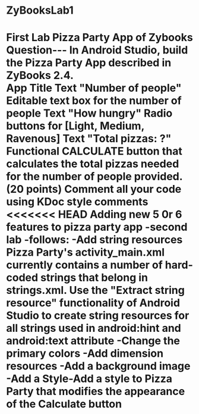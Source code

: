 # ZyBooksLab1
 First Lab Pizza Party App of Zybooks
Question---
In Android Studio, build the Pizza Party App described in ZyBooks 2.4.  
App Title 
Text "Number of people" 
Editable text box for the number of people
Text "How hungry" 
Radio buttons for [Light, Medium, Ravenous] 
Text "Total pizzas: ?" 
Functional CALCULATE button that calculates the total pizzas needed for the number of people provided. (20 points)
Comment all your code using KDoc style comments
<<<<<<< HEAD
 Adding new 5 0r 6 features to pizza party app -second lab -follows: 
 -Add string resources Pizza Party's activity_main.xml currently contains a number of hard-coded strings that belong in strings.xml. 
 Use the "Extract string resource" functionality of Android Studio to create string resources for all strings used in android:hint and android:text attribute 
 -Change the primary colors 
 -Add dimension resources 
 -Add a background image
 -Add a Style-Add a style to Pizza Party that modifies the appearance of the Calculate button
=======

